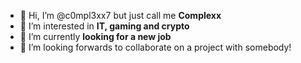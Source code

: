 - 👋 Hi, I’m @c0mpl3xx7 but just call me <b>Complexx</b>
- 👀 I’m interested in <b>IT, gaming and crypto</b>
- 🌱 I’m currently <b>looking for a new job</b>
- 💞️ I’m looking forwards to collaborate on a project with somebody!

<!---
c0mpl3xx7/c0mpl3xx7 is a ✨ special ✨ repository because its `README.md` (this file) appears on your GitHub profile.
You can click the Preview link to take a look at your changes.
--->
